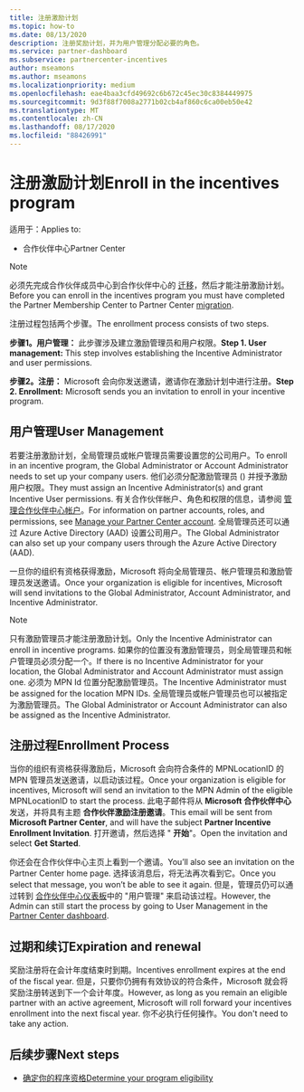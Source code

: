 ```yaml
---
title: 注册激励计划
ms.topic: how-to
ms.date: 08/13/2020
description: 注册奖励计划，并为用户管理分配必要的角色。
ms.service: partner-dashboard
ms.subservice: partnercenter-incentives
author: mseamons
ms.author: mseamons
ms.localizationpriority: medium
ms.openlocfilehash: eae4baa3cfd49692c6b672c45ec30c8384449975
ms.sourcegitcommit: 9d3f88f7008a2771b02cb4af860c6ca00eb50e42
ms.translationtype: MT
ms.contentlocale: zh-CN
ms.lasthandoff: 08/17/2020
ms.locfileid: "88426991"
---
```

# <a name="enroll-in-the-incentives-program"></a><span data-ttu-id="7589d-103">注册激励计划</span><span class="sxs-lookup"><span data-stu-id="7589d-103">Enroll in the incentives program</span></span>

<span data-ttu-id="7589d-104">适用于：</span><span class="sxs-lookup"><span data-stu-id="7589d-104">Applies to:</span></span>

- <span data-ttu-id="7589d-105">合作伙伴中心</span><span class="sxs-lookup"><span data-stu-id="7589d-105">Partner Center</span></span>

>[!NOTE]
><span data-ttu-id="7589d-106">必须先完成合作伙伴成员中心到合作伙伴中心的 [迁移](prepare-pmc-pc-migration.md)，然后才能注册激励计划。</span><span class="sxs-lookup"><span data-stu-id="7589d-106">Before you can enroll in the incentives program you must have completed the Partner Membership Center to Partner Center [migration](prepare-pmc-pc-migration.md).</span></span>

<span data-ttu-id="7589d-107">注册过程包括两个步骤。</span><span class="sxs-lookup"><span data-stu-id="7589d-107">The enrollment process consists of two steps.</span></span>

<span data-ttu-id="7589d-108">**步骤1。用户管理：** 此步骤涉及建立激励管理员和用户权限。</span><span class="sxs-lookup"><span data-stu-id="7589d-108">**Step 1. User management:** This step involves establishing the Incentive Administrator and user permissions.</span></span>

<span data-ttu-id="7589d-109">**步骤2。注册：** Microsoft 会向你发送邀请，邀请你在激励计划中进行注册。</span><span class="sxs-lookup"><span data-stu-id="7589d-109">**Step 2. Enrollment:** Microsoft sends you an invitation to enroll in your incentive program.</span></span>

## <a name="user-management"></a><span data-ttu-id="7589d-110">用户管理</span><span class="sxs-lookup"><span data-stu-id="7589d-110">User Management</span></span>

<span data-ttu-id="7589d-111">若要注册激励计划，全局管理员或帐户管理员需要设置您的公司用户。</span><span class="sxs-lookup"><span data-stu-id="7589d-111">To enroll in an incentive program, the Global Administrator or Account Administrator needs to set up your company users.</span></span> <span data-ttu-id="7589d-112">他们必须分配激励管理员 () 并授予激励用户权限。</span><span class="sxs-lookup"><span data-stu-id="7589d-112">They must assign an Incentive Administrator(s) and grant Incentive User permissions.</span></span> <span data-ttu-id="7589d-113">有关合作伙伴帐户、角色和权限的信息，请参阅 [管理合作伙伴中心帐户](partner-center-account-setup.md)。</span><span class="sxs-lookup"><span data-stu-id="7589d-113">For information on partner accounts, roles, and permissions, see [Manage your Partner Center account](partner-center-account-setup.md).</span></span> <span data-ttu-id="7589d-114">全局管理员还可以通过 Azure Active Directory (AAD) 设置公司用户。</span><span class="sxs-lookup"><span data-stu-id="7589d-114">The Global Administrator can also set up your company users through the Azure Active Directory (AAD).</span></span>

<span data-ttu-id="7589d-115">一旦你的组织有资格获得激励，Microsoft 将向全局管理员、帐户管理员和激励管理员发送邀请。</span><span class="sxs-lookup"><span data-stu-id="7589d-115">Once your organization is eligible for incentives, Microsoft will send invitations to the Global Administrator, Account Administrator, and Incentive Administrator.</span></span>

>[!NOTE]
><span data-ttu-id="7589d-116">只有激励管理员才能注册激励计划。</span><span class="sxs-lookup"><span data-stu-id="7589d-116">Only the Incentive Administrator can enroll in incentive programs.</span></span> <span data-ttu-id="7589d-117">如果你的位置没有激励管理员，则全局管理员和帐户管理员必须分配一个。</span><span class="sxs-lookup"><span data-stu-id="7589d-117">If there is no Incentive Administrator for your location, the Global Administrator and Account Administrator must assign one.</span></span> <span data-ttu-id="7589d-118">必须为 MPN Id 位置分配激励管理员。</span><span class="sxs-lookup"><span data-stu-id="7589d-118">The Incentive Administrator must be assigned for the location MPN IDs.</span></span> <span data-ttu-id="7589d-119">全局管理员或帐户管理员也可以被指定为激励管理员。</span><span class="sxs-lookup"><span data-stu-id="7589d-119">The Global Administrator or Account Administrator can also be assigned as the Incentive Administrator.</span></span>

## <a name="enrollment-process"></a><span data-ttu-id="7589d-120">注册过程</span><span class="sxs-lookup"><span data-stu-id="7589d-120">Enrollment Process</span></span>

<span data-ttu-id="7589d-121">当你的组织有资格获得激励后，Microsoft 会向符合条件的 MPNLocationID 的 MPN 管理员发送邀请，以启动该过程。</span><span class="sxs-lookup"><span data-stu-id="7589d-121">Once your organization is eligible for incentives, Microsoft will send an invitation to the MPN Admin of the eligible MPNLocationID to start the process.</span></span> <span data-ttu-id="7589d-122">此电子邮件将从 **Microsoft 合作伙伴中心**发送，并将具有主题 **合作伙伴激励注册邀请**。</span><span class="sxs-lookup"><span data-stu-id="7589d-122">This email will be sent from **Microsoft Partner Center**, and will have the subject **Partner Incentive Enrollment Invitation**.</span></span> <span data-ttu-id="7589d-123">打开邀请，然后选择 " **开始**"。</span><span class="sxs-lookup"><span data-stu-id="7589d-123">Open the invitation and select **Get Started**.</span></span>

<span data-ttu-id="7589d-124">你还会在合作伙伴中心主页上看到一个邀请。</span><span class="sxs-lookup"><span data-stu-id="7589d-124">You’ll also see an invitation on the Partner Center home page.</span></span> <span data-ttu-id="7589d-125">选择该消息后，将无法再次看到它。</span><span class="sxs-lookup"><span data-stu-id="7589d-125">Once you select that message, you won’t be able to see it again.</span></span> <span data-ttu-id="7589d-126">但是，管理员仍可以通过转到 [合作伙伴中心仪表板](https://partner.microsoft.com/dashboard/)中的 "用户管理" 来启动该过程。</span><span class="sxs-lookup"><span data-stu-id="7589d-126">However, the Admin can still start the process by going to User Management in the [Partner Center dashboard](https://partner.microsoft.com/dashboard/).</span></span>

## <a name="expiration-and-renewal"></a><span data-ttu-id="7589d-127">过期和续订</span><span class="sxs-lookup"><span data-stu-id="7589d-127">Expiration and renewal</span></span>

<span data-ttu-id="7589d-128">奖励注册将在会计年度结束时到期。</span><span class="sxs-lookup"><span data-stu-id="7589d-128">Incentives enrollment expires at the end of the fiscal year.</span></span> <span data-ttu-id="7589d-129">但是，只要你仍拥有有效协议的符合条件，Microsoft 就会将奖励注册转送到下一个会计年度。</span><span class="sxs-lookup"><span data-stu-id="7589d-129">However, as long as you remain an eligible partner with an active agreement, Microsoft will roll forward your incentives enrollment into the next fiscal year.</span></span> <span data-ttu-id="7589d-130">你不必执行任何操作。</span><span class="sxs-lookup"><span data-stu-id="7589d-130">You don't need to take any action.</span></span>

## <a name="next-steps"></a><span data-ttu-id="7589d-131">后续步骤</span><span class="sxs-lookup"><span data-stu-id="7589d-131">Next steps</span></span>

- [<span data-ttu-id="7589d-132">确定你的程序资格</span><span class="sxs-lookup"><span data-stu-id="7589d-132">Determine your program eligibility</span></span>](incentives-determined-your-program-eligibility.md)

